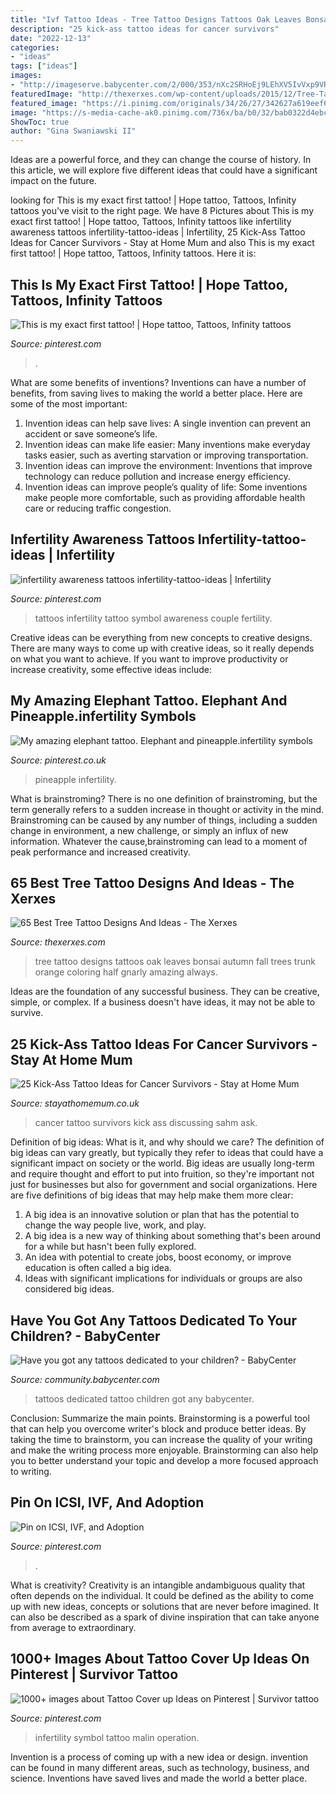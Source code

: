 ```yaml
---
title: "Ivf Tattoo Ideas - Tree Tattoo Designs Tattoos Oak Leaves Bonsai Autumn Fall Trees Trunk Orange Coloring Half Gnarly Amazing Always"
description: "25 kick-ass tattoo ideas for cancer survivors"
date: "2022-12-13"
categories:
- "ideas"
tags: ["ideas"]
images:
- "http://imageserve.babycenter.com/2/000/353/nXc2SRHoEj9LEhXV5IvVxp9VRRPTk87p_lg.jpg"
featuredImage: "http://thexerxes.com/wp-content/uploads/2015/12/Tree-Tattoo-Designs-1.jpg"
featured_image: "https://i.pinimg.com/originals/34/26/27/342627a619eef6b0466373baf616ea99.jpg"
image: "https://s-media-cache-ak0.pinimg.com/736x/ba/b0/32/bab0322d4ebcdb46c5f85a78220f29ae.jpg"
ShowToc: true
author: "Gina Swaniawski II"
---
```



Ideas are a powerful force, and they can change the course of history. In this article, we will explore five different ideas that could have a significant impact on the future.

	

		
looking for This is my exact first tattoo! | Hope tattoo, Tattoos, Infinity tattoos you've visit to the right page. We have 8 Pictures about This is my exact first tattoo! | Hope tattoo, Tattoos, Infinity tattoos like infertility awareness tattoos infertility-tattoo-ideas | Infertility, 25 Kick-Ass Tattoo Ideas for Cancer Survivors - Stay at Home Mum and also This is my exact first tattoo! | Hope tattoo, Tattoos, Infinity tattoos. Here it is:
		
    
## This Is My Exact First Tattoo! | Hope Tattoo, Tattoos, Infinity Tattoos

<img loading=lazy src="https://i.pinimg.com/736x/43/ba/74/43ba7442da2acc2006513c12d4494bff--hope-tattoos-dream-tattoos.jpg" onerror="this.onerror=null;this.src='https://tse2.mm.bing.net/th?id=OIP.iUQ8JE9BTKV0sTJXZM2nQAHaNJ&amp;pid=15.1';" alt="This is my exact first tattoo! | Hope tattoo, Tattoos, Infinity tattoos">

_Source: pinterest.com_

>. 

	

What are some benefits of inventions?
Inventions can have a number of benefits, from saving lives to making the world a better place. Here are some of the most important: 
1. Invention ideas can help save lives: A single invention can prevent an accident or save someone’s life. 
2. Invention ideas can make life easier: Many inventions make everyday tasks easier, such as averting starvation or improving transportation. 
3. Invention ideas can improve the environment: Inventions that improve technology can reduce pollution and increase energy efficiency. 
4. Invention ideas can improve people’s quality of life: Some inventions make people more comfortable, such as providing affordable health care or reducing traffic congestion.

    
## Infertility Awareness Tattoos Infertility-tattoo-ideas | Infertility

<img loading=lazy src="https://i.pinimg.com/originals/07/cd/91/07cd91dd7a043b99be72821eb53e7895.jpg" onerror="this.onerror=null;this.src='https://tse2.mm.bing.net/th?id=OIP.rfFc94-ky3ytULKxYV6hhgHaE8&amp;pid=15.1';" alt="infertility awareness tattoos infertility-tattoo-ideas | Infertility">

_Source: pinterest.com_

>tattoos infertility tattoo symbol awareness couple fertility. 

	

Creative ideas can be everything from new concepts to creative designs. There are many ways to come up with creative ideas, so it really depends on what you want to achieve. If you want to improve productivity or increase creativity, some effective ideas include:

    
## My Amazing Elephant Tattoo. Elephant And Pineapple.infertility Symbols

<img loading=lazy src="https://i.pinimg.com/originals/23/48/cb/2348cb35efe821a85387afc0fa0b095f.jpg" onerror="this.onerror=null;this.src='https://tse2.mm.bing.net/th?id=OIP.PVQdcZvtj7uW0xfo7DTs-wHaJ3&amp;pid=15.1';" alt="My amazing elephant tattoo. Elephant and pineapple.infertility symbols">

_Source: pinterest.co.uk_

>pineapple infertility. 

	

What is brainstroming?
There is no one definition of brainstroming, but the term generally refers to a sudden increase in thought or activity in the mind. Brainstroming can be caused by any number of things, including a sudden change in environment, a new challenge, or simply an influx of new information. Whatever the cause,brainstroming can lead to a moment of peak performance and increased creativity.

    
## 65 Best Tree Tattoo Designs And Ideas - The Xerxes

<img loading=lazy src="http://thexerxes.com/wp-content/uploads/2015/12/Tree-Tattoo-Designs-1.jpg" onerror="this.onerror=null;this.src='https://tse1.mm.bing.net/th?id=OIP.fdZXP2t1Mxv1kJ8f4G53CwHaLH&amp;pid=15.1';" alt="65 Best Tree Tattoo Designs And Ideas - The Xerxes">

_Source: thexerxes.com_

>tree tattoo designs tattoos oak leaves bonsai autumn fall trees trunk orange coloring half gnarly amazing always. 

	

Ideas are the foundation of any successful business. They can be creative, simple, or complex. If a business doesn't have ideas, it may not be able to survive.

    
## 25 Kick-Ass Tattoo Ideas For Cancer Survivors - Stay At Home Mum

<img loading=lazy src="https://www.stayathomemum.com.au/wp-content/uploads/2017/06/25-Kick-Ass-Tattoo-Ideas-for-Cancer-Survivors-1.png" onerror="this.onerror=null;this.src='https://tse1.mm.bing.net/th?id=OIP.2wbhExwGEKFCEiZ5UbpSHQHaUJ&amp;pid=15.1';" alt="25 Kick-Ass Tattoo Ideas for Cancer Survivors - Stay at Home Mum">

_Source: stayathomemum.co.uk_

>cancer tattoo survivors kick ass discussing sahm ask. 

	

Definition of big ideas: What is it, and why should we care?
The definition of big ideas can vary greatly, but typically they refer to ideas that could have a significant impact on society or the world. Big ideas are usually long-term and require thought and effort to put into fruition, so they're important not just for businesses but also for government and social organizations. Here are five definitions of big ideas that may help make them more clear:
1) A big idea is an innovative solution or plan that has the potential to change the way people live, work, and play.
2) A big idea is a new way of thinking about something that's been around for a while but hasn't been fully explored.
3) An idea with potential to create jobs, boost economy, or improve education is often called a big idea. 
4) Ideas with significant implications for individuals or groups are also considered big ideas.

    
## Have You Got Any Tattoos Dedicated To Your Children? - BabyCenter

<img loading=lazy src="http://imageserve.babycenter.com/2/000/353/nXc2SRHoEj9LEhXV5IvVxp9VRRPTk87p_lg.jpg" onerror="this.onerror=null;this.src='https://tse4.mm.bing.net/th?id=OIP.0j354q026f-smtfN24cTNwHaJ6&amp;pid=15.1';" alt="Have you got any tattoos dedicated to your children? - BabyCenter">

_Source: community.babycenter.com_

>tattoos dedicated tattoo children got any babycenter. 

	

Conclusion: Summarize the main points.
Brainstorming is a powerful tool that can help you overcome writer's block and produce better ideas. By taking the time to brainstorm, you can increase the quality of your writing and make the writing process more enjoyable. Brainstorming can also help you to better understand your topic and develop a more focused approach to writing.

    
## Pin On ICSI, IVF, And Adoption

<img loading=lazy src="https://i.pinimg.com/originals/34/26/27/342627a619eef6b0466373baf616ea99.jpg" onerror="this.onerror=null;this.src='https://tse3.mm.bing.net/th?id=OIP.mTWjXPFMlOtqy8E5bRvBogAAAA&amp;pid=15.1';" alt="Pin on ICSI, IVF, and Adoption">

_Source: pinterest.com_

>. 

	

What is creativity?
Creativity is an intangible andambiguous quality that often depends on the individual. It could be defined as the ability to come up with new ideas, concepts or solutions that are never before imagined. It can also be described as a spark of divine inspiration that can take anyone from average to extraordinary.

    
## 1000+ Images About Tattoo Cover Up Ideas On Pinterest | Survivor Tattoo

<img loading=lazy src="https://s-media-cache-ak0.pinimg.com/736x/ba/b0/32/bab0322d4ebcdb46c5f85a78220f29ae.jpg" onerror="this.onerror=null;this.src='https://tse2.mm.bing.net/th?id=OIP.g_16E6GPX24-qzwXiQPBwQHaHB&amp;pid=15.1';" alt="1000+ images about Tattoo Cover up Ideas on Pinterest | Survivor tattoo">

_Source: pinterest.com_

>infertility symbol tattoo malin operation. 

	

Invention is a process of coming up with a new idea or design. invention can be found in many different areas, such as technology, business, and science. Inventions have saved lives and made the world a better place.

